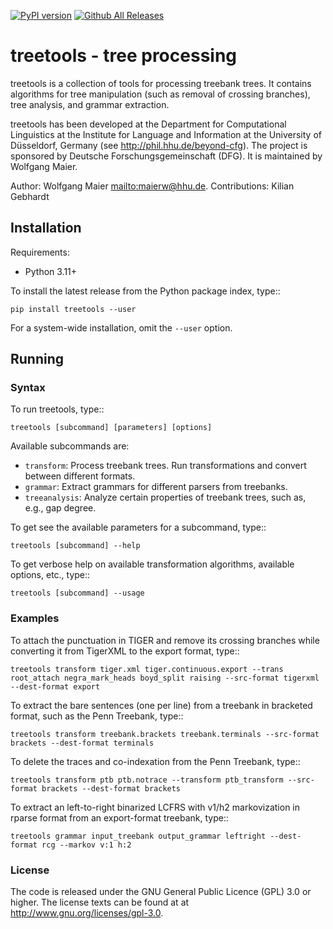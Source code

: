 [![PyPI version](https://badge.fury.io/py/treetools.svg)](https://badge.fury.io/py/treetools)
[![Github All Releases](https://img.shields.io/github/downloads/kotlin-graphics/kotlin-unsigned/total.svg)]()

# treetools - tree processing

treetools is a collection of tools for processing treebank trees. It contains algorithms for tree manipulation (such as removal of  crossing branches), tree analysis, and grammar extraction.

treetools has been developed at the Department for Computational Linguistics at the Institute for Language and Information at the University of Düsseldorf, Germany (see <http://phil.hhu.de/beyond-cfg>). The project is sponsored by Deutsche Forschungsgemeinschaft (DFG). It is maintained by Wolfgang Maier.

Author: Wolfgang Maier <mailto:maierw@hhu.de>.
Contributions: Kilian Gebhardt 

## Installation

Requirements:

-  Python 3.11+

To install the latest release from the Python package index, type::

    pip install treetools --user

For a system-wide installation, omit the `--user` option.

## Running

### Syntax

To run treetools, type::

    treetools [subcommand] [parameters] [options]

Available subcommands are:

-  ``transform``: Process treebank trees. Run transformations and convert between different formats.
-  ``grammar``: Extract grammars for different parsers from treebanks.
-  ``treeanalysis``: Analyze certain properties of treebank trees, such as, e.g., gap degree.

To get see the available parameters for a subcommand, type::

    treetools [subcommand] --help

To get verbose help on available transformation algorithms, available options, etc., type::

    treetools [subcommand] --usage

### Examples

To attach the punctuation in TIGER and remove its crossing branches while converting it from TigerXML to the export format, type::

    treetools transform tiger.xml tiger.continuous.export --trans root_attach negra_mark_heads boyd_split raising --src-format tigerxml --dest-format export

To extract the bare sentences (one per line) from a treebank in bracketed format, such as the Penn Treebank, type::

    treetools transform treebank.brackets treebank.terminals --src-format brackets --dest-format terminals

To delete the traces and co-indexation from the Penn Treebank, type::

    treetools transform ptb ptb.notrace --transform ptb_transform --src-format brackets --dest-format brackets

To extract an left-to-right binarized LCFRS with v1/h2 markovization in rparse format from an export-format treebank, type::

    treetools grammar input_treebank output_grammar leftright --dest-format rcg --markov v:1 h:2

### License

The code is released under the GNU General Public Licence (GPL) 3.0 or higher. The license texts can be found at at
<http://www.gnu.org/licenses/gpl-3.0>. 
